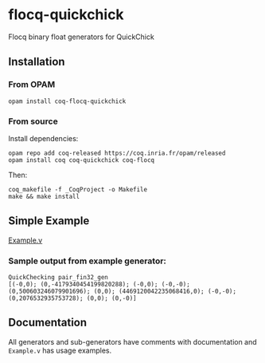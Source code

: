 # flocq-quickchick

Flocq binary float generators for QuickChick

## Installation
### From OPAM
```
opam install coq-flocq-quickchick
```

### From source
Install dependencies:

```
opam repo add coq-released https://coq.inria.fr/opam/released
opam install coq coq-quickchick coq-flocq
```

Then:
```
coq_makefile -f _CoqProject -o Makefile 
make && make install
```

## Simple Example
[Example.v](Example.v)

### Sample output from example generator:
```
QuickChecking pair_fin32_gen
[(-0,0); (0,-4179340454199820288); (-0,0); (-0,-0); (0,500603246079901696); (0,0); (4469120042235068416,0); (-0,-0); (0,2076532935753728); (0,0); (0,-0)]
```

## Documentation
All generators and sub-generators have comments
with documentation and `Example.v` has usage examples.
